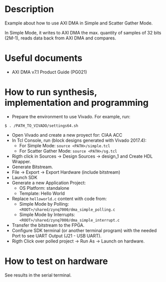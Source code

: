 # Description

Example about how to use AXI DMA in Simple and Scatter Gather Mode.

In Simple Mode, it writes to AXI DMA the max. quantity of samples of 32 bits (2M-1), reads data back from AXI DMA and compares.

# Useful documents

* AXI DMA v7.1 Product Guide (PG021)

# How to run synthesis, implementation and programming

* Prepare the environment to use Vivado. For example, run:
```
$ . /PATH_TO_VIVADO/settings64.sh
```
* Open Vivado and create a new proyect for: CIAA ACC
* In Tcl Console, run (block designs generated with Vivado 2017.4):
  * For Simple Mode: `source <PATH>/simple.tcl`
  * For Scatter Gather Mode: `source <PATH>/sg.tcl`
* Rigth click in Sources -> Design Sources -> design_1 and Create HDL Wrapper.
* Generate Bitstream.
* File -> Export -> Export Hardware (include bitstream)
* Launch SDK
* Generate a new Application Project:
  * OS Platform: standalone
  * Template: Hello World
* Replace `helloworld.c` content with code from:
  * Simple Mode by Polling: `<ROOT>/shared/zynq7000/dma_simple_polling.c`
  * Simple Mode by Interrupts: `<ROOT>/shared/zynq7000/dma_simple_interrupt.c`
* Transfer the bitstream to the FPGA.
* Configure SDK terminal (or another terminal program) with the needed Port to see UART Output (J21 - USB UART).
* Rigth Click over polled project -> Run As -> Launch on hardware.

# How to test on hardware

See results in the serial terminal.

